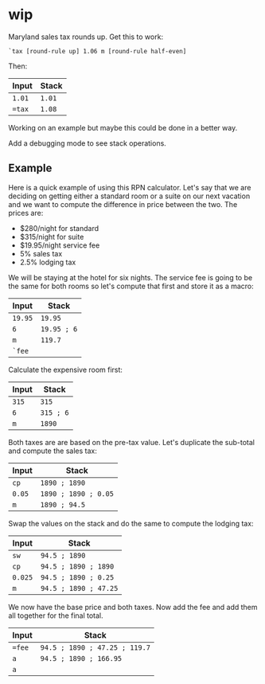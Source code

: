 # wip

Maryland sales tax rounds up. Get this to work:

    `tax [round-rule up] 1.06 m [round-rule half-even]

Then:

| Input            | Stack
|------------------|-------------|
| `1.01`           | `1.01`
| `=tax`           | `1.08`

Working on an example but maybe this could be done in a better way.

Add a debugging mode to see stack operations.

## Example

Here is a quick example of using this RPN calculator. Let's say that we are
deciding on getting either a standard room or a suite on our next vacation
and we want to compute the difference in price between the two. The prices are:

- $280/night for standard
- $315/night for suite
- $19.95/night service fee
- 5% sales tax
- 2.5% lodging tax

We will be staying at the hotel for six nights. The service fee is going to
be the same for both rooms so let's compute that first and store it as a
macro:

| Input            | Stack
|------------------|-------------|
| `19.95`          | `19.95`
| `6`              | `19.95 ; 6`
| `m`              | `119.7`
| `` `fee ``       |

Calculate the expensive room first:

| Input            | Stack
|------------------|-------------|
| `315`            | `315`
| `6`              | `315 ; 6`
| `m`              | `1890`

Both taxes are are based on the pre-tax value. Let's duplicate the sub-total
and compute the sales tax:

| Input            | Stack
|------------------|-------------|
| `cp`             | `1890 ; 1890`
| `0.05`           | `1890 ; 1890 ; 0.05`
| `m`              | `1890 ; 94.5`

Swap the values on the stack and do the same to compute the lodging tax:

| Input            | Stack
|------------------|-------------|
| `sw`             | `94.5 ; 1890`
| `cp`             | `94.5 ; 1890 ; 1890`
| `0.025`          | `94.5 ; 1890 ; 0.25`
| `m`              | `94.5 ; 1890 ; 47.25`

We now have the base price and both taxes. Now add the fee and add them all
together for the final total.

| Input            | Stack
|------------------|-------------|
| `=fee`           | `94.5 ; 1890 ; 47.25 ; 119.7`
| `a`              | `94.5 ; 1890 ; 166.95`
| `a`
